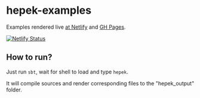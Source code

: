 # hepek-examples

Examples rendered live [at Netlify](https://hepek-files.netlify.com) and [GH Pages](https://sake92.github.io/hepek-examples).

[![Netlify Status](https://api.netlify.com/api/v1/badges/239dddf4-40df-460f-8543-75fc5032ada0/deploy-status)](https://app.netlify.com/sites/hepek-examples/deploys)

## How to run?

Just run `sbt`, wait for shell to load and type `hepek`.  

It will compile sources and render corresponding files to the "hepek_output" folder.


